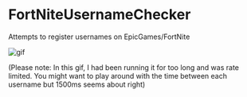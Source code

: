 # FortNiteUsernameChecker
Attempts to register usernames on EpicGames/FortNite


![gif](https://i.gyazo.com/e42c6062ffcbe3b468db8e366a8f8cfa.gif)

(Please note: In this gif, I had been running it for too long and was rate limited. You might want to play around with the time between each username but 1500ms seems about right)
